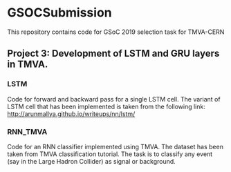 # GSOCSubmission

This repository contains code for GSoC 2019 selection task for TMVA-CERN 

##  Project 3: Development of LSTM and GRU layers in TMVA.

### LSTM

Code for forward and backward pass for a single LSTM cell. The variant of LSTM cell that has been implemented is taken from the following link:
http://arunmallya.github.io/writeups/nn/lstm/

### RNN_TMVA

Code for an RNN classifier implemented using TMVA. The dataset has been taken from TMVA classification tutorial. The task is to classify any event (say in the Large Hadron Collider) as signal or background.

